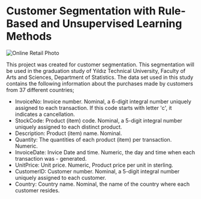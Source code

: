 
# Customer Segmentation with Rule-Based and Unsupervised Learning Methods

![Online Retail Photo](https://www.outlookindia.com/outlookmoney/public/uploads/article/gallery/c8b9d2729ba7c08d542577ba85962f05.jpg)

This project was created for customer segmentation. This segmentation will be used in the graduation study of Yıldız Technical University, Faculty of Arts and Sciences, Department of Statistics. The data set used in this study contains the following information about the purchases made by customers from 37 different countries;


- InvoiceNo: Invoice number. Nominal, a 6-digit integral number uniquely assigned to each transaction. If this code starts with letter 'c', it indicates a cancellation.
- StockCode: Product (item) code. Nominal, a 5-digit integral number uniquely assigned to each distinct product.
- Description: Product (item) name. Nominal.
- Quantity: The quantities of each product (item) per transaction. Numeric.
- InvoiceDate: Invice Date and time. Numeric, the day and time when each transaction was - generated.
- UnitPrice: Unit price. Numeric, Product price per unit in sterling.
- CustomerID: Customer number. Nominal, a 5-digit integral number uniquely assigned to each customer.
- Country: Country name. Nominal, the name of the country where each customer resides.
  
